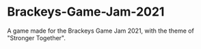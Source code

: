 # Brackeys-Game-Jam-2021
A game made for the Brackeys Game Jam 2021, with the theme of "Stronger Together". 
